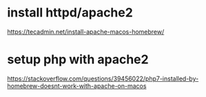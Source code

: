 # install httpd/apache2

https://tecadmin.net/install-apache-macos-homebrew/

# setup php with apache2

https://stackoverflow.com/questions/39456022/php7-installed-by-homebrew-doesnt-work-with-apache-on-macos
